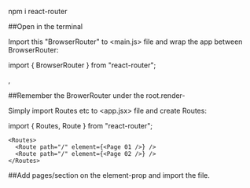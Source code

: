 <!-- Process of React Router DOM -->

<!-- Step 01 -->
npm i react-router

##Open in the terminal
<!-- Step 01 -->

<!-- Step 02 -->
Import this "BrowserRouter" to <main.js> file and wrap the app between BrowserRouter:

import { BrowserRouter } from "react-router"; 

  <BrowserRouter>
    <App />
  </BrowserRouter>,

##Remember the BrowerRouter under the root.render-
<!-- Step 02 -->

<!-- Step 03 -->
Simply import Routes etc to <app.jsx> file and create Routes:

import { Routes, Route } from "react-router";

    <Routes>
      <Route path="/" element={<Page 01 />} /> 
      <Route path="/" element={<Page 02 />} /> 
    </Routes>

##Add pages/section on the element-prop and import the file.
<!-- Step 03 -->
